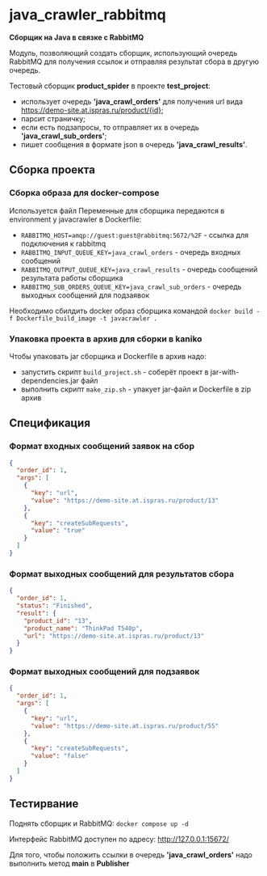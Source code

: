 # java_crawler_rabbitmq

**Сборщик на Java в связке с RabbitMQ**

Модуль, позволяющий создать сборщик, использующий очередь RabbitMQ для получения ссылок
и отправляя результат сбора в другую очередь.

Тестовый сборщик **product_spider** в проекте **test_project**:

* использует очередь **'java_crawl_orders'** для получения url вида https://demo-site.at.ispras.ru/product/{id};
* парсит страничку;
* если есть подзапросы, то отправляет их в очередь **'java_crawl_sub_orders'**;
* пишет сообщения в формате json в очередь **'java_crawl_results'**.

## Сборка проекта

### Сборка образа для docker-compose

Используется файл
Переменные для сборщика передаются в environment у javacrawler в Dockerfile:

- `RABBITMQ_HOST=amqp://guest:guest@rabbitmq:5672/%2F` - ссылка для подключения к rabbitmq
- `RABBITMQ_INPUT_QUEUE_KEY=java_crawl_orders` - очередь входных сообщений
- `RABBITMQ_OUTPUT_QUEUE_KEY=java_crawl_results` - очередь сообщений результата работы сборщика
- `RABBITMQ_SUB_ORDERS_QUEUE_KEY=java_crawl_sub_orders` - очередь выходных сообщений для подзаявок

Необходимо сбилдить docker образ сборщика командой ```docker build -f Dockerfile_build_image -t javacrawler .```

### Упаковка проекта в архив для сборки в kaniko

Чтобы упаковать jar сборщика и Dockerfile в архив надо:

- запустить скрипт `build_project.sh` - соберёт проект в jar-with-dependencies.jar файл
- выполнить скрипт `make_zip.sh` - упакует jar-файл и Dockerfile в zip архив

## Спецификация
### Формат входных сообщений заявок на сбор

```json
{
  "order_id": 1,
  "args": [
    {
      "key": "url",
      "value": "https://demo-site.at.ispras.ru/product/13"
    },
    {
      "key": "createSubRequests",
      "value": "true"
    }
  ]
}
```

### Формат выходных сообщений для результатов сбора

```json
{
  "order_id": 1,
  "status": "Finished",
  "result": {
    "product_id": "13",
    "product_name": "ThinkPad T540p",
    "url": "https://demo-site.at.ispras.ru/product/13"
  }
}
```

### Формат выходных сообщений для подзаявок

```json
{
  "order_id": 1,
  "args": [
    {
      "key": "url",
      "value": "https://demo-site.at.ispras.ru/product/55"
    },
    {
      "key": "createSubRequests",
      "value": "false"
    }
  ]
}
```

## Тестирвание

Поднять сборщик и RabbitMQ: ```docker compose up -d```

Интерфейс RabbitMQ доступен по адресу: http://127.0.0.1:15672/

Для того, чтобы положить ссылки в очередь **'java_crawl_orders'** надо выполнить метод **main** в **Publisher**